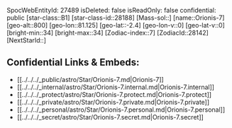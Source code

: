 ﻿---
location: [-2.4,81.125,800]
type: Station
tags:
- astro/Star

---
SpocWebEntityId: 27489
isDeleted: false
isReadOnly: false
confidential: public
[star-class::B1]
[star-class-id::28188]
[Mass-sol::]
[name::Orionis-7]
[geo-alt::800]
[geo-lon::81.125]
[geo-lat::-2.4]
[geo-lon-v::0]
[geo-lat-v::0]
[bright-min::34]
[bright-max::34]
[Zodiac-index::7]
[ZodiacId::28142]
[NextStarId::]



## Confidential Links & Embeds: 
- [[../../../_public/astro/Star/Orionis-7.md|Orionis-7]] 
- [[../../../_internal/astro/Star/Orionis-7.internal.md|Orionis-7.internal]] 
- [[../../../_protect/astro/Star/Orionis-7.protect.md|Orionis-7.protect]] 
- [[../../../_private/astro/Star/Orionis-7.private.md|Orionis-7.private]] 
- [[../../../_personal/astro/Star/Orionis-7.personal.md|Orionis-7.personal]] 
- [[../../../_secret/astro/Star/Orionis-7.secret.md|Orionis-7.secret]] 
